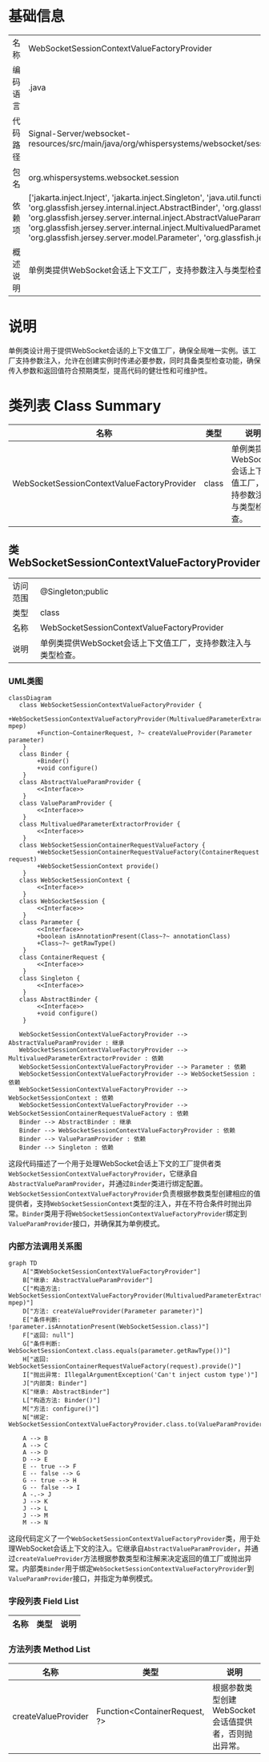 # 基础信息

|      |      |
|------|------|
| 名称 | WebSocketSessionContextValueFactoryProvider |
| 编码语言 | .java |
| 代码路径 | Signal-Server/websocket-resources/src/main/java/org/whispersystems/websocket/session/WebSocketSessionContextValueFactoryProvider.java |
| 包名 | org.whispersystems.websocket.session |
| 依赖项 | ['jakarta.inject.Inject', 'jakarta.inject.Singleton', 'java.util.function.Function', 'javax.annotation.Nullable', 'org.glassfish.jersey.internal.inject.AbstractBinder', 'org.glassfish.jersey.server.ContainerRequest', 'org.glassfish.jersey.server.internal.inject.AbstractValueParamProvider', 'org.glassfish.jersey.server.internal.inject.MultivaluedParameterExtractorProvider', 'org.glassfish.jersey.server.model.Parameter', 'org.glassfish.jersey.server.spi.internal.ValueParamProvider'] |
| 概述说明 | 单例类提供WebSocket会话上下文工厂，支持参数注入与类型检查。 |

# 说明

单例类设计用于提供WebSocket会话的上下文值工厂，确保全局唯一实例。该工厂支持参数注入，允许在创建实例时传递必要参数，同时具备类型检查功能，确保传入参数和返回值符合预期类型，提高代码的健壮性和可维护性。

# 类列表 Class Summary

| 名称   | 类型  | 说明 |
|-------|------|-------------|
| WebSocketSessionContextValueFactoryProvider | class | 单例类提供WebSocket会话上下文值工厂，支持参数注入与类型检查。 |



## 类 WebSocketSessionContextValueFactoryProvider

|      |      |
|------|------|
| 访问范围 | @Singleton;public |
| 类型 | class |
| 名称 | WebSocketSessionContextValueFactoryProvider |
| 说明 | 单例类提供WebSocket会话上下文值工厂，支持参数注入与类型检查。 |


### UML类图

```mermaid
classDiagram
   class WebSocketSessionContextValueFactoryProvider {
        +WebSocketSessionContextValueFactoryProvider(MultivaluedParameterExtractorProvider mpep)
        +Function~ContainerRequest, ?~ createValueProvider(Parameter parameter)
    }
   class Binder {
        +Binder()
        +void configure()
    }
   class AbstractValueParamProvider {
        <<Interface>>
    }
   class ValueParamProvider {
        <<Interface>>
    }
   class MultivaluedParameterExtractorProvider {
        <<Interface>>
    }
   class WebSocketSessionContainerRequestValueFactory {
        +WebSocketSessionContainerRequestValueFactory(ContainerRequest request)
        +WebSocketSessionContext provide()
    }
   class WebSocketSessionContext {
        <<Interface>>
    }
   class WebSocketSession {
        <<Interface>>
    }
   class Parameter {
        <<Interface>>
        +boolean isAnnotationPresent(Class~?~ annotationClass)
        +Class~?~ getRawType()
    }
   class ContainerRequest {
        <<Interface>>
    }
   class Singleton {
        <<Interface>>
    }
   class AbstractBinder {
        <<Interface>>
        +void configure()
    }

   WebSocketSessionContextValueFactoryProvider --> AbstractValueParamProvider : 继承
   WebSocketSessionContextValueFactoryProvider --> MultivaluedParameterExtractorProvider : 依赖
   WebSocketSessionContextValueFactoryProvider --> Parameter : 依赖
   WebSocketSessionContextValueFactoryProvider --> WebSocketSession : 依赖
   WebSocketSessionContextValueFactoryProvider --> WebSocketSessionContext : 依赖
   WebSocketSessionContextValueFactoryProvider --> WebSocketSessionContainerRequestValueFactory : 依赖
   Binder --> AbstractBinder : 继承
   Binder --> WebSocketSessionContextValueFactoryProvider : 依赖
   Binder --> ValueParamProvider : 依赖
   Binder --> Singleton : 依赖
```

这段代码描述了一个用于处理WebSocket会话上下文的工厂提供者类`WebSocketSessionContextValueFactoryProvider`，它继承自`AbstractValueParamProvider`，并通过`Binder`类进行绑定配置。`WebSocketSessionContextValueFactoryProvider`负责根据参数类型创建相应的值提供者，支持`WebSocketSessionContext`类型的注入，并在不符合条件时抛出异常。`Binder`类用于将`WebSocketSessionContextValueFactoryProvider`绑定到`ValueParamProvider`接口，并确保其为单例模式。


### 内部方法调用关系图

```mermaid
graph TD
    A["类WebSocketSessionContextValueFactoryProvider"]
    B["继承: AbstractValueParamProvider"]
    C["构造方法: WebSocketSessionContextValueFactoryProvider(MultivaluedParameterExtractorProvider mpep)"]
    D["方法: createValueProvider(Parameter parameter)"]
    E["条件判断: !parameter.isAnnotationPresent(WebSocketSession.class)"]
    F["返回: null"]
    G["条件判断: WebSocketSessionContext.class.equals(parameter.getRawType())"]
    H["返回: WebSocketSessionContainerRequestValueFactory(request).provide()"]
    I["抛出异常: IllegalArgumentException('Can't inject custom type')"]
    J["内部类: Binder"]
    K["继承: AbstractBinder"]
    L["构造方法: Binder()"]
    M["方法: configure()"]
    N["绑定: WebSocketSessionContextValueFactoryProvider.class.to(ValueParamProvider.class).in(Singleton.class)"]

    A --> B
    A --> C
    A --> D
    D --> E
    E -- true --> F
    E -- false --> G
    G -- true --> H
    G -- false --> I
    A -.-> J
    J --> K
    J --> L
    J --> M
    M --> N
```

这段代码定义了一个`WebSocketSessionContextValueFactoryProvider`类，用于处理WebSocket会话上下文的注入。它继承自`AbstractValueParamProvider`，并通过`createValueProvider`方法根据参数类型和注解来决定返回的值工厂或抛出异常。内部类`Binder`用于绑定`WebSocketSessionContextValueFactoryProvider`到`ValueParamProvider`接口，并指定为单例模式。

### 字段列表 Field List

| 名称  | 类型  | 说明 |
|-------|-------|------|

### 方法列表 Method List

| 名称  | 类型  | 说明 |
|-------|-------|------|
| createValueProvider | Function<ContainerRequest, ?> | 根据参数类型创建WebSocket会话值提供者，否则抛出异常。 |




